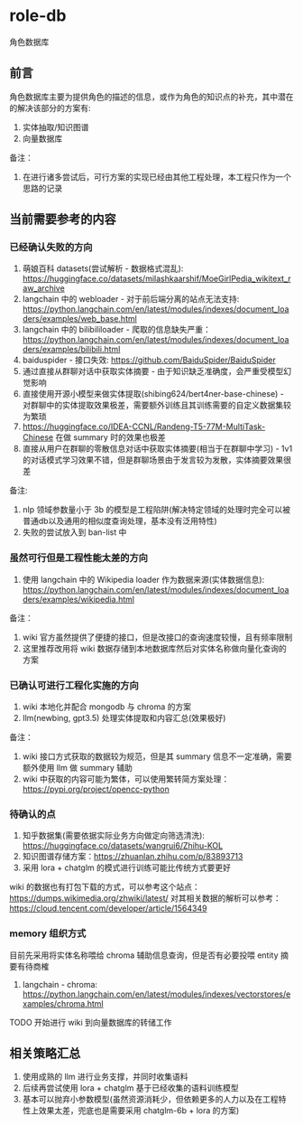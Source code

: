 # role-db
角色数据库

## 前言
角色数据库主要为提供角色的描述的信息，或作为角色的知识点的补充，其中潜在的解决该部分的方案有:  
1. 实体抽取/知识图谱  
1. 向量数据库  

备注：
1. 在进行诸多尝试后，可行方案的实现已经由其他工程处理，本工程只作为一个思路的记录  

## 当前需要参考的内容
### 已经确认失败的方向
1. 萌娘百科 datasets(尝试解析 - 数据格式混乱): https://huggingface.co/datasets/milashkaarshif/MoeGirlPedia_wikitext_raw_archive  
1. langchain 中的 webloader - 对于前后端分离的站点无法支持: https://python.langchain.com/en/latest/modules/indexes/document_loaders/examples/web_base.html  
1. langchain 中的 bilibililoader - 爬取的信息缺失严重：https://python.langchain.com/en/latest/modules/indexes/document_loaders/examples/bilibili.html  
1. baiduspider - 接口失效: https://github.com/BaiduSpider/BaiduSpider  
1. 通过直接从群聊对话中获取实体摘要 - 由于知识缺乏准确度，会严重受模型幻觉影响  
1. 直接使用开源小模型来做实体提取(shibing624/bert4ner-base-chinese) - 对群聊中的实体提取效果极差，需要额外训练且其训练需要的自定义数据集较为繁琐  
1. https://huggingface.co/IDEA-CCNL/Randeng-T5-77M-MultiTask-Chinese 在做 summary 时的效果也极差  
1. 直接从用户在群聊的零散信息对话中获取实体摘要(相当于在群聊中学习) - 1v1 的对话模式学习效果不错，但是群聊场景由于发言较为发散，实体摘要效果很差  

备注:  
1. nlp 领域参数量小于 3b 的模型是工程陷阱(解决特定领域的处理时完全可以被普通db以及通用的相似度查询处理，基本没有泛用特性)  
1. 失败的尝试放入到 ban-list 中  

### 虽然可行但是工程性能太差的方向
1. 使用 langchain 中的 Wikipedia loader 作为数据来源(实体数据信息): https://python.langchain.com/en/latest/modules/indexes/document_loaders/examples/wikipedia.html  

备注：  
1. wiki 官方虽然提供了便捷的接口，但是改接口的查询速度较慢，且有频率限制  
1. 这里推荐改用将 wiki 数据存储到本地数据库然后对实体名称做向量化查询的方案  

### 已确认可进行工程化实施的方向
1. wiki 本地化并配合 mongodb 与 chroma 的方案  
1. llm(newbing, gpt3.5) 处理实体提取和内容汇总(效果极好)  

备注：
1. wiki 接口方式获取的数据较为规范，但是其 summary 信息不一定准确，需要额外使用 llm 做 summary 辅助  
1. wiki 中获取的内容可能为繁体，可以使用繁转简方案处理：https://pypi.org/project/opencc-python  

### 待确认的点
1. 知乎数据集(需要依据实际业务方向做定向筛选清洗): https://huggingface.co/datasets/wangrui6/Zhihu-KOL  
1. 知识图谱存储方案：https://zhuanlan.zhihu.com/p/83893713  
1. 采用 lora + chatglm 的模式进行训练可能比传统方式要更好  

wiki 的数据也有打包下载的方式，可以参考这个站点：https://dumps.wikimedia.org/zhwiki/latest/
对其相关数据的解析可以参考：https://cloud.tencent.com/developer/article/1564349

### memory 组织方式
目前先采用将实体名称喂给 chroma 辅助信息查询，但是否有必要投喂 entity 摘要有待商榷  
1. langchain - chroma: https://python.langchain.com/en/latest/modules/indexes/vectorstores/examples/chroma.html  

TODO 开始进行 wiki 到向量数据库的转储工作

## 相关策略汇总
1. 使用成熟的 llm 进行业务支撑，并同时收集语料  
1. 后续再尝试使用 lora + chatglm 基于已经收集的语料训练模型  
1. 基本可以抛弃小参数模型(虽然资源消耗少，但依赖更多的人力以及在工程特性上效果太差，兜底也是需要采用 chatglm-6b + lora 的方案)  
